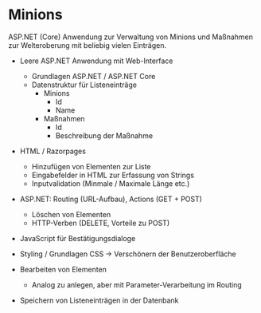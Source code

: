 # Minions

ASP.NET (Core) Anwendung zur Verwaltung von Minions und Maßnahmen zur Welteroberung mit beliebig vielen Einträgen.

* Leere ASP.NET Anwendung mit Web-Interface
    * Grundlagen ASP.NET / ASP.NET Core
    * Datenstruktur für Listeneinträge
        * Minions
            * Id
            * Name
        * Maßnahmen 
            * Id
            * Beschreibung der Maßnahme
    
* HTML / Razorpages
    * Hinzufügen von Elementen zur Liste
    * Eingabefelder in HTML zur Erfassung von Strings
    * Inputvalidation (Minmale / Maximale Länge etc.)

* ASP.NET: Routing (URL-Aufbau), Actions (GET + POST)
    * Löschen von Elementen
    * HTTP-Verben (DELETE, Vorteile zu POST)

* JavaScript für Bestätigungsdialoge

* Styling / Grundlagen CSS -> Verschönern der Benutzeroberfläche

* Bearbeiten von Elementen
    * Analog zu anlegen, aber mit Parameter-Verarbeitung im Routing

* Speichern von Listeneinträgen in der Datenbank
